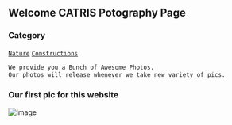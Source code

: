 ## Welcome CATRIS Potography Page

### Category
[```Nature```](/catrisphotography/nature.html)    </t>      [```Constructions```](/catrisphotography/construction.html)

```markdown
We provide you a Bunch of Awesome Photos.
Our photos will release whenever we take new variety of pics.
```

### Our first pic for this website

![Image](/catrisphotography/PicsArt_08-26-06.50.53.jpg)
